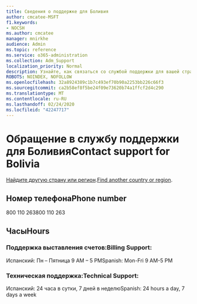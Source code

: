 ```yaml
---
title: Сведения о поддержке для Боливия
author: cmcatee-MSFT
f1.keywords:
- NOCSH
ms.author: cmcatee
manager: mnirkhe
audience: Admin
ms.topic: reference
ms.service: o365-administration
ms.collection: Adm_Support
localization_priority: Normal
description: Узнайте, как связаться со службой поддержки для вашей страны или региона.
ROBOTS: NOINDEX, NOFOLLOW
ms.openlocfilehash: 32a8924389c1b7c493ef70b90a2253bb226c66f3
ms.sourcegitcommit: ca2b58ef8f5be24f09e73620b74a1ffcf2d4c290
ms.translationtype: MT
ms.contentlocale: ru-RU
ms.lasthandoff: 02/24/2020
ms.locfileid: "42247717"
---
```

# <a name="contact-support-for-bolivia"></a><span data-ttu-id="22a79-103">Обращение в службу поддержки для Боливия</span><span class="sxs-lookup"><span data-stu-id="22a79-103">Contact support for Bolivia</span></span>

<span data-ttu-id="22a79-104">[Найдите другую страну или регион](../contact-support-for-business-products.md).</span><span class="sxs-lookup"><span data-stu-id="22a79-104">[Find another country or region](../contact-support-for-business-products.md).</span></span>

## <a name="phone-number"></a><span data-ttu-id="22a79-105">Номер телефона</span><span class="sxs-lookup"><span data-stu-id="22a79-105">Phone number</span></span>
<span data-ttu-id="22a79-106">800 110 263</span><span class="sxs-lookup"><span data-stu-id="22a79-106">800 110 263</span></span>

## <a name="hours"></a><span data-ttu-id="22a79-107">Часы</span><span class="sxs-lookup"><span data-stu-id="22a79-107">Hours</span></span>
### <a name="billing-support"></a><span data-ttu-id="22a79-108">Поддержка выставления счетов:</span><span class="sxs-lookup"><span data-stu-id="22a79-108">Billing Support:</span></span>

<span data-ttu-id="22a79-109">Испанский: Пн – Пятница 9 AM – 5 PM</span><span class="sxs-lookup"><span data-stu-id="22a79-109">Spanish: Mon-Fri 9 AM-5 PM</span></span>

### <a name="technical-support"></a><span data-ttu-id="22a79-110">Техническая поддержка:</span><span class="sxs-lookup"><span data-stu-id="22a79-110">Technical Support:</span></span>

<span data-ttu-id="22a79-111">Испанский: 24 часа в сутки, 7 дней в неделю</span><span class="sxs-lookup"><span data-stu-id="22a79-111">Spanish: 24 hours a day, 7 days a week</span></span>